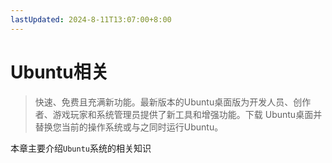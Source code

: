 ```yaml
---
lastUpdated: 2024-8-11T13:07:00+8:00
---
```


# Ubuntu相关

> 快速、免费且充满新功能。最新版本的Ubuntu桌面版为开发人员、创作者、游戏玩家和系统管理员提供了新工具和增强功能。下载 Ubuntu桌面并替换您当前的操作系统或与之同时运行Ubuntu。

本章主要介绍```Ubuntu```系统的相关知识